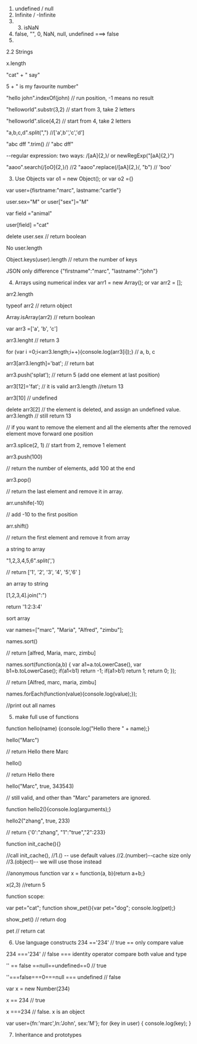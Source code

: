 1. undefined / null
2. Infinite / -Infinite
3. 3. isNaN
4. false, "", 0, NaN, null, undefined ===> false
5. 


2.2 Strings

x.length

"cat" + " say"

5 + " is my favourite number"

"hello john".indexOf(john) // run position, -1 means no result

"helloworld".substr(3,2) // start from 3, take 2 letters

"helloworld".slice(4,2) // start from 4, take 2 letters

"a,b,c,d".split(",") //['a',b'','c','d']

"abc dff      ".trim() // "abc dff"


--regular expression:
two ways: /[aA]{2,}/  or newRegExp("[aA]{2,}")

"aaoo".search(/[oO]{2,}/) //2
"aaoo".replace(/[aA]{2,}/, "b") // 'boo'



3. Use Objects
var o1 = new Object();
or var o2 ={}

var user={fisrtname:"marc", lastname:"cartle"}

user.sex="M" or user["sex"]="M"

var field ="animal"

user[field] ="cat"

delete user.sex  // return boolean

No user.length

Object.keys(user).length // return the number of keys

JSON
only difference
{"firstname":"marc", "lastname":"john"}

4. Arrays using numerical index
var arr1 = new Array();
or 
var arr2 = [];

arr2.length

typeof arr2 // return object

Array.isArray(arr2) // return boolean

var arr3 =['a', 'b', 'c']

arr3.lenght // return 3

for (var i =0;i<arr3.length;i++){console.log(arr3[i]);} // a, b, c

arr3[arr3.length]='bat'; // return bat

arr3.push('splat'); // return 5 (add one element at last position)

arr3[12]='fat'; // it is valid
arr3.length //return 13

arr3[10] // undefined

delete arr3[2] // the element is deleted, and assign an undefined value.
arr3.length // still return 13

// if you want to remove the element and all the elements after the removed element move forward one position

arr3.splice(2, 1) // start from 2, remove 1 element

arr3.push(100)

// return the number of elements, add 100 at the end

arr3.pop()

// return the last element and remove it in array.

arr.unshife(-10)

// add -10 to the first position

arr.shift()

// return the first element and remove it from array

a string to array

"1,2,3,4,5,6".split(',')

// return ['1', '2', '3', '4', '5','6' ]

an array to string

[1,2,3,4].join(":")

return '1:2:3:4'

sort array

var names=["marc", "Maria", "Alfred", "zimbu"];

names.sort()

// return [alfred, Maria, marc, zimbu]

names.sort(function(a,b) {
    var a1=a.toLowerCase(), var b1=b.toLowerCase();
    if(a1<b1) return -1;
    if(a1>b1) return 1;
    return 0;
});

// return [Alfred, marc, maria, zimbu]


names.forEach(function(value){console.log(value);});

//print out all names


5. make full use of functions


function hello(name) {console.log("Hello there " + name);}

hello("Marc")

// return Hello there Marc

hello()

// return Hello there

hello("Marc", true, 343543)

// still valid, and other than "Marc" parameters are ignored.

function hello2(){console.log(arguments);}

hello2("zhang", true, 233)

// return {'0':"zhang", "1":"true","2":233}


function init_cache(){}

//call init_cache(), 
//1.() -- use default values
//2.(number)--cache size only
//3.(object)-- we will use those instead

//anonymous function
var x = function(a, b){return a+b;}

x(2,3)
//return 5


function scope:

var pet="cat";
function show_pet(){var pet="dog"; console.log(pet);}

show_pet() // return dog

pet // return cat


6. Use language constructs
234 =='234' // true  == only compare value

234 ==='234' // false === identity operator compare both value and type

'' == false ==null==undefined==0 // true

''===false===0===null === undefined // false

var x = new Number(234)

x == 234 // true

x ===234 // false. x is an object

var user={fn:'marc',ln:'John', sex:'M'};
for (key in user) {
    console.log(key);
}

7. Inheritance and prototypes







